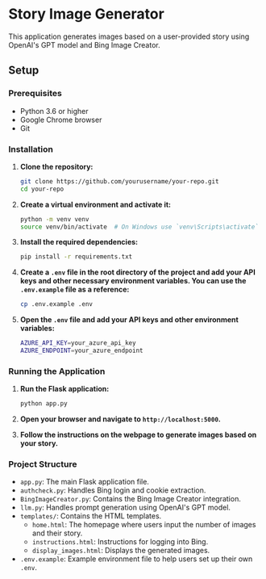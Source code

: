 # Story Image Generator

This application generates images based on a user-provided story using OpenAI's GPT model and Bing Image Creator. 

## Setup

### Prerequisites

- Python 3.6 or higher
- Google Chrome browser
- Git

### Installation

1. **Clone the repository:**

    ```bash
    git clone https://github.com/yourusername/your-repo.git
    cd your-repo
    ```

2. **Create a virtual environment and activate it:**

    ```bash
    python -m venv venv
    source venv/bin/activate  # On Windows use `venv\Scripts\activate`
    ```

3. **Install the required dependencies:**

    ```bash
    pip install -r requirements.txt
    ```

4. **Create a `.env` file in the root directory of the project and add your API keys and other necessary environment variables. You can use the `.env.example` file as a reference:**

    ```bash
    cp .env.example .env
    ```

5. **Open the `.env` file and add your API keys and other environment variables:**

    ```bash
    AZURE_API_KEY=your_azure_api_key
    AZURE_ENDPOINT=your_azure_endpoint
    ```

### Running the Application

1. **Run the Flask application:**

    ```bash
    python app.py
    ```

2. **Open your browser and navigate to `http://localhost:5000`.**

3. **Follow the instructions on the webpage to generate images based on your story.**

### Project Structure

- `app.py`: The main Flask application file.
- `authcheck.py`: Handles Bing login and cookie extraction.
- `BingImageCreator.py`: Contains the Bing Image Creator integration.
- `llm.py`: Handles prompt generation using OpenAI's GPT model.
- `templates/`: Contains the HTML templates.
  - `home.html`: The homepage where users input the number of images and their story.
  - `instructions.html`: Instructions for logging into Bing.
  - `display_images.html`: Displays the generated images.
- `.env.example`: Example environment file to help users set up their own `.env`.
